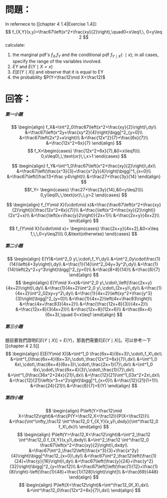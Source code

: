 # 問題：
In refernece to [[chapter 4 1.4|Exercise 1.4]]:
$$
f_{X,Y}(x,y)=\frac67\left(x^2+\frac{xy}{2}\right),\quad0<x\leq1,\, 0<y\leq 2
$$
calculate:
1. the marginal pdf's $f_X$,$f_Y$ and the conditional pdf $f_{Y\mid X}(\cdot\mid x)$; in all cases, specify the range of the variables involved.
2. $EY$ and $E(Y\mid X=x)$
3. $E[E(Y\mid X)]$ and observe that it is equal to EY
4. the probability $P(Y>\frac12\mid X<\frac12)$
# 回答：
##### 第一小題
$$
\begin{align}
f_X&=\int^2_0\frac67\left(x^2+\frac{xy}{2}\right)\,dy\\
&=\frac67\left(x^2y+\frac{xy^2}{4}\right)\bigg|^2_{y=0}\\
&=\frac67\left(2x^2+x\right)\\
&=\frac{12x^2}{7}+\frac{6x}{7}\\
&=\frac{12x^2+6x}{7}
\end{align}
$$
$$
f_X=\begin{cases}
\frac{12x^2+6x}{7},&0<x\leq1\\\\
0,x\leq0\,\,\text{or}\,\,x>1
\end{cases}
$$

$$
\begin{align}
f_Y&=\int^1_0\frac67\left(x^2+\frac{xy}{2}\right)\,dx\\
&=\frac67\left(\frac{x^3}{3}+\frac{x^2y}{4}\right)\bigg|^1_{x=0}\\
&=\frac67\left(\frac13+\frac y4\right)\\
&=\frac27+\frac{3y}{14}
\end{align}
$$
$$f_Y=
\begin{cases}
\frac27+\frac{3y}{14},&0<y\leq2\\\\
0,y\leq0\,\,\text{or}\,\,y>2
\end{cases}
$$

$$
\begin{align}
f_{Y\mid X}(\cdot\mid x)&=\frac{\frac67\left(x^2+\frac{xy}{2}\right)}{\frac{12x^2+6x}{7}}\\
&=\frac{\left(x^2+\frac{xy}{2}\right)}{2x^2+x}\\
&=\frac{\left(x+\frac{y}2\right)}{2x+1}\\
&=\frac{2x+y}{4x+2}\\
\end{align}
$$
$$
f_{Y\mid X}(\cdot\mid x)=
\begin{cases}
\frac{2x+y}{4x+2},&0<x\leq 1,\,\,0<y\leq2\\\\
0,&\text{otherwise}
\end{cases}
$$
##### 第二小題
$$
\begin{align}
E(Y)&=\int^2_0 y\,\cdot\,f_Y\,dy\\
&=\int^2_0y\cdot\frac{1}{14}\left(4+3y\right)\,dy\\
&=\frac{1}{14}\int^2_04y+3y^2\,dy\\
&=\frac{1}{14}\left(2y^2+y^3\right)\bigg|^2_{y=0}\\
&=\frac{8+8}{14}\\
&=\frac{8}{7}
\end{align}
$$
$$
\begin{align}
E(Y\mid X=x)&=\int^2_0 y\,\cdot\,\left(\frac{2x+y}{4x+2}\right)\,dy\\
&=\frac{1}{4x+2}\int^2_0 y\,\cdot\,(2x+y)\,dy\\
&=\frac{1}{4x+2}\int^2_02xy+y^2\,dy\\
&=\frac{1}{4x+2}\left(xy^2+\frac{y^3}{3}\right)\bigg|^2_{y=0}\\
&=\frac{1}{4x+2}\left(4x+\frac83\right)\\
&=\frac{4x+\frac83}{4x+2}\\
&=\frac{\frac{12x+8}{3}}{4x+2}\\
&=\frac{12x+8}{3(4x+2)}\\
&=\frac{12x+8}{12x+6}\\
&=\frac{6x+4}{6x+3},\quad 0<x\leq1
\end{align}
$$

##### 第三小題
題目要我們證明$E[E(Y\mid X)]=E(Y)$，那我們需要$E[E(Y\mid X)]$。可以參考一下[[chapter 4 2.5]]
$$
\begin{align}
E[E(Y\mid X)]&=\int^1_0 \frac{6x+4}{6x+3}\,\cdot\,f_X\,dx\\
&=\int^1_0\frac{6x+4}{6x+3}\,\cdot\,\frac{12x^2+6x}{7}\,dx\\
&=\int^1_0 6x\,\cdot\,\frac{6x+4}{6x+3}\,\cdot\,\frac{2x+1}{7}\,dx\\
&=\int^1_0 6x\,\cdot\,\frac{6x+4}{3}\,\cdot\,\frac{1}{7}\,dx\\
&=\int^1_0\frac{36x^2+24x}{21}\,dx\\
&=\frac{12}{21}\int^1_03x^2+2x\,dx\\
&=\frac{12}{21}\left(x^3+x^2\right)\bigg|^1_{x=0}\\
&=\frac{12}{21}(1+1)\\
&=\frac{24}{21}\\
&=\frac{8}{7}=E(Y)
\end{align}
$$
##### 第四小題
$$
\begin{align}
P\left(Y>\frac12\mid X<\frac12\right)&=\frac{P(Y>\frac12,X<\frac12)}{P(X<\frac12)}\\
&=\frac{\int^\infty_\frac12 \int^\frac12_0 f_{X,Y}(x,y)\,dxdy}{\int^\frac12_0 f_X\,dx}\\
\end{align}
$$
$$
\begin{align}
P\left(Y>\frac12,X<\frac12\right)&=\int^2_\frac12 \int^\frac12_0 f_{X,Y}(x,y)\,dxdy\\
&=\int^2_\frac12 \int^\frac12_0 \frac67\left(x^2+\frac{xy}{2}\right)\,dxdy\\
&=\frac67\int^2_\frac12\left(\frac{x^3}{3}+\frac{x^2y}{4}\right)\bigg|^\frac12_{x=0}\,dy\\
&=\frac67\int^2_\frac12\left(\frac{1}{24}+\frac{y}{16}\right)\,dy\\
&=\frac67\left(\frac{y}{24}+\frac{y^2}{32}\right)\bigg|^2_{y=\frac12}\\
&=\frac67\left[\left(\frac{1}{12}+\frac{1}{8}\right)-\left(\frac{1}{48}+\frac{1}{128}\right)\right]\\
&=\frac{69}{448}
\end{align}
$$
$$
\begin{align}
P\left(X<\frac12\right)&=\int^\frac12_0f_X\,dx\\
&=\int^\frac12_0\frac{12x^2+6x}{7}\,dx\\
\end{align}
$$